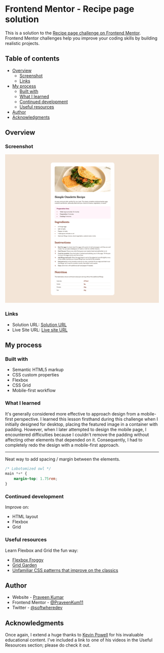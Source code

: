 # Frontend Mentor - Recipe page solution

This is a solution to the [Recipe page challenge on Frontend Mentor](https://www.frontendmentor.io/challenges/recipe-page-KiTsR8QQKm). Frontend Mentor challenges help you improve your coding skills by building realistic projects. 

## Table of contents

- [Overview](#overview)
  - [Screenshot](#screenshot)
  - [Links](#links)
- [My process](#my-process)
  - [Built with](#built-with)
  - [What I learned](#what-i-learned)
  - [Continued development](#continued-development)
  - [Useful resources](#useful-resources)
- [Author](#author)
- [Acknowledgments](#acknowledgments)


## Overview

### Screenshot

![Desktop Screenshot](./screenshots/desktop-1440.png)

### Links

- Solution URL: [Solution URL](https://www.frontendmentor.io/solutions/responsive-recipe-page-using-flexbox-and-grid-lRiownKJPR)
- Live Site URL: [Live site URL](https://praveenkum11.github.io/recipe-page-frontendmentor/)

## My process

### Built with

- Semantic HTML5 markup
- CSS custom properties
- Flexbox
- CSS Grid
- Mobile-first workflow

### What I learned

It's generally considered more effective to approach design from a mobile-first perspective. I learned this lesson firsthand during this challenge when I initially designed for desktop, placing the featured image in a container with padding. However, when I later attempted to design the mobile page, I encountered difficulties because I couldn't remove the padding without affecting other elements that depended on it. Consequently, I had to completely redo the design with a mobile-first approach.

<hr>

Neat way to add spacing / margin between the elements.
```css
/* Lobotomized owl */
main *+* {
    margin-top: 1.75rem;
}
```


### Continued development

Improve on:
- HTML layout
- Flexbox
- Grid


### Useful resources

Learn Flexbox and Grid the fun way:
- [Flexbox Froggy](https://flexboxfroggy.com/)
- [Grid Garden](https://cssgridgarden.com/)
- [Unfamiliar CSS patterns that improve on the classics](https://www.youtube.com/watch?v=OtqZKLdDNXY)

## Author

- Website - [Praveen Kumar](praveenkum11.github.io/portfolio)
- Frontend Mentor - [@PraveenKum11](https://www.frontendmentor.io/profile/PraveenKum11)
- Twitter - [@softwheredev](https://twitter.com/softwheredev)

## Acknowledgments

Once again, I extend a huge thanks to [Kevin Powell](https://www.youtube.com/@KevinPowell) for his invaluable educational content. I've included a link to one of his videos in the Useful Resources section; please do check it out.
